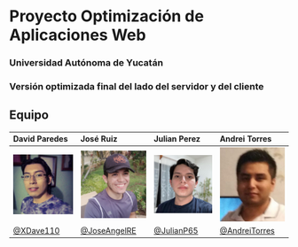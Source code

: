 # Proyecto Optimización de Aplicaciones Web

### Universidad Autónoma de Yucatán

### Versión optimizada final del lado del servidor y del cliente

## Equipo


| David Paredes | José Ruiz | Julian Perez | Andrei Torres | 
|:---  |:---  |:---  |:---  |
| <img src="fotos/fotoDavid.jpeg" width="150px"> | <img src="fotos/fotoJoseAngelRE.jpg" width="150px"> | <img src="fotos/fotoJulian.jpeg" width="150px"> |<img src="fotos/fotoandrei.jpeg" width="150px"> |
|[@XDave110](https://github.com/XDave110)|[@JoseAngelRE](https://github.com/JoseAngelRE)|[@JulianP65](https://github.com/JulianP65)|[@AndreiTorres](https://github.com/AndreiTorres)|

